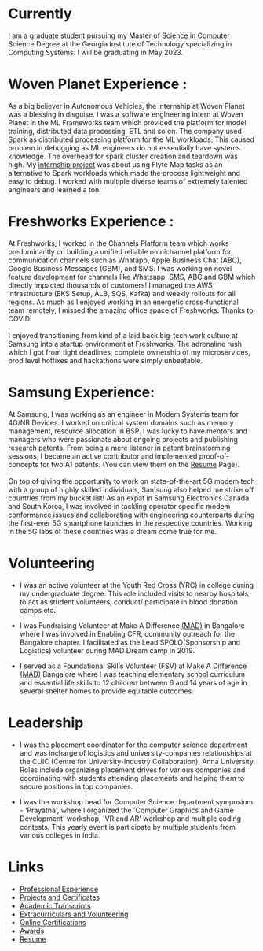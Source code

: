 # Currently

I am a graduate student pursuing my Master of Science in Computer Science Degree at the Georgia Institute of Technology specializing in Computing Systems. I will be graduating in May 2023.

# Woven Planet Experience :
As a big believer in Autonomous Vehicles, the internship at Woven Planet was a blessing in disguise.  I was a software engineering intern at Woven Planet in the ML Frameworks team which provided the platform for model training, distributed data processing, ETL and so on. The company used Spark as distributed processing platform for the ML workloads. This caused problem in debugging as ML engineers do not essentially have systems knowledge. The overhead for spark cluster creation and teardown was high. My [internship project](https://flyte.org/blog/flyte-map-tasks-a-simpler-alternative-to-apache-spark) was about using Flyte Map tasks as an alternative to Spark workloads which made the process lightweight and easy to debug. I worked with multiple diverse teams of extremely talented engineers and learned a ton!

# Freshworks Experience :
At Freshworks, I worked in the Channels Platform team which works predominantly on building a unified reliable omnichannel platform for communication channels such as Whatapp, Apple Business Chat (ABC), Google Business Messages (GBM), and SMS. I was working on novel feature development for channels like Whatsapp, SMS, ABC and GBM which directly impacted thousands of customers! I managed the AWS infrastructure (EKS Setup, ALB, SQS, Kafka) and weekly rollouts for all regions. As much as I enjoyed working in an energetic cross-functional team remotely, I missed the amazing office space of Freshworks. Thanks to COVID!
<br/><br/>
I enjoyed transitioning from kind of a laid back big-tech work culture at Samsung into a startup environment at Freshworks. The adrenaline rush which I got from tight deadlines, complete ownership of my microservices, prod level hotfixes and hackathons were simply unbeatable.

# Samsung Experience: 
At Samsung, I was working as an engineer in Modem Systems team for 4G/NR Devices. I worked on critical system domains such as memory management, resource allocation in BSP. I was lucky to have mentors and managers who were passionate about ongoing projects and publishing research patents. From being a mere listener in patent brainstorming sessions, I became an active contributor and implemented proof-of-concepts for two A1 patents. (You can view them on the [Resume](https://vijaysaravana.github.io/personal-site/resume) Page).
<br/><br/>
On top of giving the opportunity to work on state-of-the-art 5G modem tech with a group of highly skilled individuals, Samsung also helped me strike off countries from my bucket list! As an expat in Samsung Electronics Canada and South Korea, I was involved in tackling operator specific modem conformance issues and collaborating with engineering counterparts during the first-ever 5G smartphone launches in the respective countries. Working in the 5G labs of these countries was a dream come true for me.

# Volunteering

- I was an active volunteer at the Youth Red Cross (YRC) in college during my undergraduate degree. This role included visits to nearby hospitals to act as student volunteers, conduct/ participate in blood donation camps etc.  

- I was Fundraising Volunteer at Make A Difference [(MAD)](https://makeadiff.in/) in Bangalore where I was involved in Enabling CFR, community outreach for the Bangalore chapter. I facilitated as the Lead SPOLO(Sponsorship and Logistics) volunteer during MAD Dream camp in 2019.

- I served as a Foundational Skills Volunteer (FSV) at Make A Difference [(MAD)](https://makeadiff.in/) Bangalore where I was teaching elementary school curriculum and essential life skills to 12 children between 6 and 14 years of age in several shelter homes to provide equitable outcomes.

# Leadership

- I was the placement coordinator for the computer science department and was incharge of logistics and university-companies relationships at the CUIC (Centre for University-Industry Collaboration), Anna University. Roles include organizing placement drives for various companies and coordinating with students attending placements and helping them to secure positions in top companies.

- I was the workshop head for Computer Science department symposium - 'Prayatna', where I organized the 'Computer Graphics and Game Development' workshop, 'VR and AR' workshop and multiple coding contests. This yearly event is participate by multiple students from various colleges in India.

# Links

- [Professional Experience](https://drive.google.com/drive/u/0/folders/1kLaEXcsp6entmdiHJ8z_knbCDU9x8JgM) 
- [Projects and Certificates](https://drive.google.com/drive/u/0/folders/10OTqwwoyjmBoM2uKsSNd9Fu5F3p2mWKN)
- [Academic Transcripts](https://drive.google.com/drive/u/0/folders/1BWYo57oeWCb-I9cNO0ynyHCEgkg6WMQ8)
- [Extracurriculars and Volunteering](https://drive.google.com/drive/u/0/folders/1xnNKQw8EsYmn15kvvzPLHWPjMvcPb8p_)
- [Online Certifications](https://drive.google.com/drive/u/0/folders/13BqJQEwOVxn7eiUWcVCgH-bc-679Jlz_)
- [Awards](https://drive.google.com/drive/u/0/folders/1Tuhpqrk_k_Y_C2ijWvOE-QUuJ0JoflEw)
- [Resume](https://drive.google.com/file/d/14Q5BJUvj_ubqXYYtxRGqNfqbkG2hLiHV/view?usp=sharing)